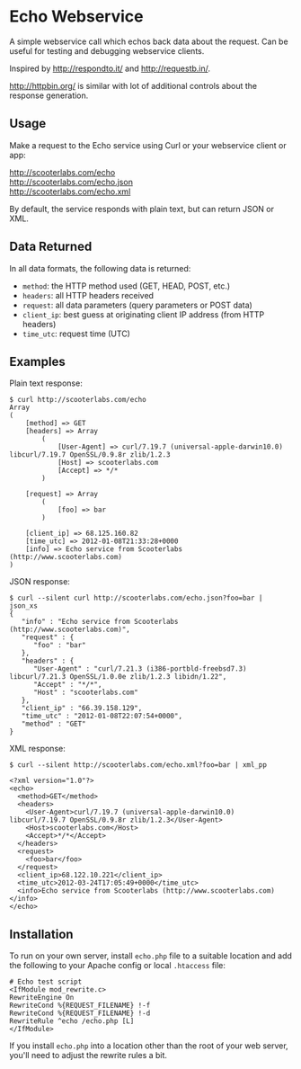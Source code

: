 # Echo Webservice

A simple webservice call which echos back data about the request.
Can be useful for testing and debugging webservice clients.

Inspired by http://respondto.it/ and http://requestb.in/. 

http://httpbin.org/ is similar with lot of additional controls about the response generation.

## Usage

Make a request to the Echo service using Curl or your webservice 
client or app:

http://scooterlabs.com/echo  
http://scooterlabs.com/echo.json  
http://scooterlabs.com/echo.xml  

By default, the service responds with plain text, but can return 
JSON or XML.

## Data Returned

In all data formats, the following data is returned:

* `method`: the HTTP method used (GET, HEAD, POST, etc.)
* `headers`: all HTTP headers received
* `request`: all data parameters (query parameters or POST data)
* `client_ip`: best guess at originating client IP address (from HTTP headers)
* `time_utc`: request time (UTC)

## Examples

Plain text response:

    $ curl http://scooterlabs.com/echo
    Array
    (
        [method] => GET
        [headers] => Array
            (
                [User-Agent] => curl/7.19.7 (universal-apple-darwin10.0) libcurl/7.19.7 OpenSSL/0.9.8r zlib/1.2.3
                [Host] => scooterlabs.com
                [Accept] => */*
            )

        [request] => Array
            (
                [foo] => bar
            )

        [client_ip] => 68.125.160.82
        [time_utc] => 2012-01-08T21:33:28+0000
        [info] => Echo service from Scooterlabs (http://www.scooterlabs.com)
    )

JSON response:

    $ curl --silent curl http://scooterlabs.com/echo.json?foo=bar | json_xs
    {
       "info" : "Echo service from Scooterlabs (http://www.scooterlabs.com)",
       "request" : {
          "foo" : "bar"
       },
       "headers" : {
          "User-Agent" : "curl/7.21.3 (i386-portbld-freebsd7.3) libcurl/7.21.3 OpenSSL/1.0.0e zlib/1.2.3 libidn/1.22",
          "Accept" : "*/*",
          "Host" : "scooterlabs.com"
       },
       "client_ip" : "66.39.158.129",
       "time_utc" : "2012-01-08T22:07:54+0000",
       "method" : "GET"
    }

XML response:

    $ curl --silent http://scooterlabs.com/echo.xml?foo=bar | xml_pp
    
    <?xml version="1.0"?>
    <echo>
      <method>GET</method>
      <headers>
        <User-Agent>curl/7.19.7 (universal-apple-darwin10.0) libcurl/7.19.7 OpenSSL/0.9.8r zlib/1.2.3</User-Agent>
        <Host>scooterlabs.com</Host>
        <Accept>*/*</Accept>
      </headers>
      <request>
        <foo>bar</foo>
      </request>
      <client_ip>68.122.10.221</client_ip>
      <time_utc>2012-03-24T17:05:49+0000</time_utc>
      <info>Echo service from Scooterlabs (http://www.scooterlabs.com)</info>
    </echo>

## Installation

To run on your own server, install `echo.php` file to a suitable location 
and add the following to your Apache config or local `.htaccess` file:

    # Echo test script
    <IfModule mod_rewrite.c>
    RewriteEngine On
    RewriteCond %{REQUEST_FILENAME} !-f
    RewriteCond %{REQUEST_FILENAME} !-d
    RewriteRule ^echo /echo.php [L]
    </IfModule>

If you install `echo.php` into a location other than the root of your
web server, you'll need to adjust the rewrite rules a bit.

